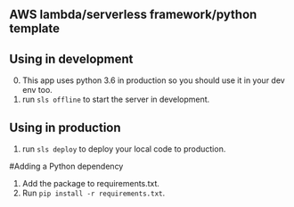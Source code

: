 ## AWS lambda/serverless framework/python template

## Using in development
0. This app uses python 3.6 in production so you should use it in your dev env too.
1. run `sls offline` to start the server in development.

## Using in production
1. run `sls deploy` to deploy your local code to production.

#Adding a Python dependency
1. Add the package to requirements.txt.
2. Run `pip install -r requirements.txt`.
